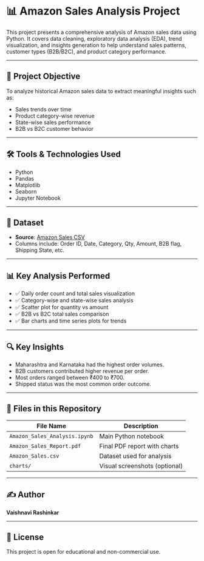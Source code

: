 # 📊 Amazon Sales Analysis Project

This project presents a comprehensive analysis of Amazon sales data using Python. It covers data cleaning, exploratory data analysis (EDA), trend visualization, and insights generation to help understand sales patterns, customer types (B2B/B2C), and product category performance.

---

## 📌 Project Objective

To analyze historical Amazon sales data to extract meaningful insights such as:
- Sales trends over time
- Product category-wise revenue
- State-wise sales performance
- B2B vs B2C customer behavior

---

## 🛠 Tools & Technologies Used

- Python
- Pandas
- Matplotlib
- Seaborn
- Jupyter Notebook

---

## 📂 Dataset

- **Source**: [Amazon Sales CSV](https://raw.githubusercontent.com/AshaoluV/Amazon-Sales-Project/refs/heads/main/Amazon%20Sales.csv)
- Columns include: Order ID, Date, Category, Qty, Amount, B2B flag, Shipping State, etc.

---

## 📊 Key Analysis Performed

- ✅ Daily order count and total sales visualization
- ✅ Category-wise and state-wise sales analysis
- ✅ Scatter plot for quantity vs amount
- ✅ B2B vs B2C total sales comparison
- ✅ Bar charts and time series plots for trends

---

## 🔍 Key Insights

- Maharashtra and Karnataka had the highest order volumes.
- B2B customers contributed higher revenue per order.
- Most orders ranged between ₹400 to ₹700.
- Shipped status was the most common order outcome.

---

## 📁 Files in this Repository

| File Name | Description |
|-----------|-------------|
| `Amazon_Sales_Analysis.ipynb` | Main Python notebook |
| `Amazon_Sales_Report.pdf` | Final PDF report with charts |
| `Amazon_Sales.csv` | Dataset used for analysis |
| `charts/` | Visual screenshots (optional) |

---

## ✍️ Author

**Vaishnavi Rashinkar**  
 

---

## 🔗 License

This project is open for educational and non-commercial use.

